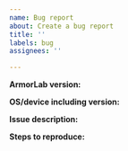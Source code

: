 ```yaml
---
name: Bug report
about: Create a bug report
title: ''
labels: bug
assignees: ''

---
```


<!-- Please search existing issues for potential duplicates before filing yours:
https://github.com/armory3d/armorlab/issues?q=is%3Aissue
-->

**ArmorLab version:**
<!-- Specify commit hash if using non-official build. -->


**OS/device including version:**
<!-- Specify GPU model, drivers, and the backend (non-DXR or DXR) if graphics-related. -->


**Issue description:**
<!-- What happened, and what was expected. -->


**Steps to reproduce:**
<!-- If needed, include screenshots by drag and dropping them. -->
